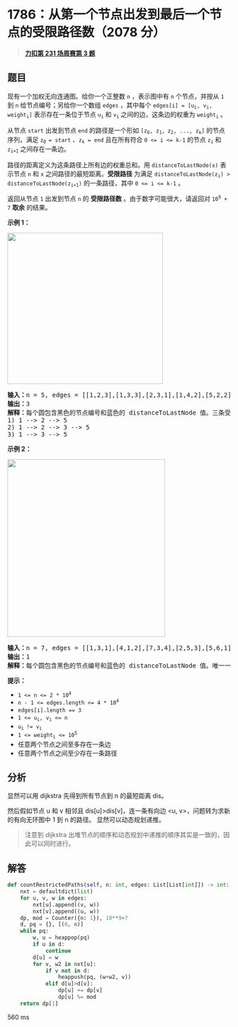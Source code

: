 # 1786：从第一个节点出发到最后一个节点的受限路径数（2078 分）


> <u>**[力扣第 231 场周赛第 3 题](https://leetcode.cn/problems/number-of-restricted-paths-from-first-to-last-node/)**</u>

## 题目

<p>现有一个加权无向连通图。给你一个正整数 <code>n</code> ，表示图中有 <code>n</code> 个节点，并按从 <code>1</code> 到 <code>n</code> 给节点编号；另给你一个数组 <code>edges</code> ，其中每个 <code>edges[i] = [u<sub>i</sub>, v<sub>i</sub>, weight<sub>i</sub>]</code> 表示存在一条位于节点 <code>u<sub>i</sub></code> 和 <code>v<sub>i</sub></code> 之间的边，这条边的权重为 <code>weight<sub>i</sub></code> 。</p>

<p>从节点 <code>start</code> 出发到节点 <code>end</code> 的路径是一个形如 <code>[z<sub>0</sub>, z<sub>1</sub>,<sub> </sub>z<sub>2</sub>, ..., z<sub>k</sub>]</code> 的节点序列，满足 <code>z<sub>0 </sub>= start</code> 、<code>z<sub>k</sub> = end</code> 且在所有符合 <code>0 <= i <= k-1</code> 的节点 <code>z<sub>i</sub></code> 和 <code>z<sub>i+1</sub></code> 之间存在一条边。</p>

<p>路径的距离定义为这条路径上所有边的权重总和。用 <code>distanceToLastNode(x)</code> 表示节点 <code>n</code> 和 <code>x</code> 之间路径的最短距离。<strong>受限路径</strong> 为满足 <code>distanceToLastNode(z<sub>i</sub>) > distanceToLastNode(z<sub>i+1</sub>)</code> 的一条路径，其中 <code>0 <= i <= k-1</code> 。</p>

<p>返回从节点 <code>1</code> 出发到节点 <code>n</code> 的 <strong>受限路径数</strong> 。由于数字可能很大，请返回对 <code>10<sup>9</sup> + 7</code> <strong>取余</strong> 的结果。</p>



<p><strong>示例 1：</strong></p>
<img alt="" src="https://assets.leetcode-cn.com/aliyun-lc-upload/uploads/2021/03/07/restricted_paths_ex1.png" style="width: 351px; height: 341px;" />
<pre>
<strong>输入：</strong>n = 5, edges = [[1,2,3],[1,3,3],[2,3,1],[1,4,2],[5,2,2],[3,5,1],[5,4,10]]
<strong>输出：</strong>3
<strong>解释：</strong>每个圆包含黑色的节点编号和蓝色的 distanceToLastNode 值。三条受限路径分别是：
1) 1 --> 2 --> 5
2) 1 --> 2 --> 3 --> 5
3) 1 --> 3 --> 5
</pre>

<p><strong>示例 2：</strong></p>
<img alt="" src="https://assets.leetcode-cn.com/aliyun-lc-upload/uploads/2021/03/07/restricted_paths_ex22.png" style="width: 356px; height: 401px;" />
<pre>
<strong>输入：</strong>n = 7, edges = [[1,3,1],[4,1,2],[7,3,4],[2,5,3],[5,6,1],[6,7,2],[7,5,3],[2,6,4]]
<strong>输出：</strong>1
<strong>解释：</strong>每个圆包含黑色的节点编号和蓝色的 distanceToLastNode 值。唯一一条受限路径是：1 --> 3 --> 7 。</pre>



<p><strong>提示：</strong></p>

<ul>
<li><code>1 <= n <= 2 * 10<sup>4</sup></code></li>
<li><code>n - 1 <= edges.length <= 4 * 10<sup>4</sup></code></li>
<li><code>edges[i].length == 3</code></li>
<li><code>1 <= u<sub>i</sub>, v<sub>i</sub> <= n</code></li>
<li><code>u<sub>i </sub>!= v<sub>i</sub></code></li>
<li><code>1 <= weight<sub>i</sub> <= 10<sup>5</sup></code></li>
<li>任意两个节点之间至多存在一条边</li>
<li>任意两个节点之间至少存在一条路径</li>
</ul>


## 分析

显然可以用 dijkstra 先得到所有节点到 n 的最短距离 dis。

然后假如节点 u 和 v 相邻且 dis[u]>dis[v]，连一条有向边 <u, v>，问题转为求新的有向无环图中 1 到 n 的路径。
显然可以动态规划递推。

> 注意到 dijkstra 出堆节点的顺序和动态规划中递推的顺序其实是一致的，因此可以同时进行。

## 解答

```python
def countRestrictedPaths(self, n: int, edges: List[List[int]]) -> int:
    nxt = defaultdict(list)
    for u, v, w in edges:
        nxt[u].append((v, w))
        nxt[v].append((u, w))
    dp, mod = Counter({n: 1}), 10**9+7
    d, pq = {}, [(0, n)]
    while pq:
        w, u = heappop(pq)
        if u in d:
            continue
        d[u] = w
        for v, w2 in nxt[u]:
            if v not in d:
                heappush(pq, (w+w2, v))
            elif d[u]>d[v]:
                dp[u] += dp[v]
                dp[u] %= mod
    return dp[1]
```
560 ms


